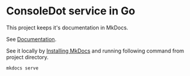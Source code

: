 # ConsoleDot service in Go

This project keeps it's documentation in MkDocs.

See [Documentation](docs/index.md).

See it locally by [Installing MkDocs](https://www.mkdocs.org/getting-started/#installation)
and running following command from project directory.

```sh
mkdocs serve
```